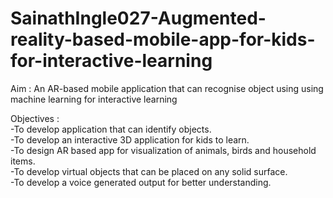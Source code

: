# SainathIngle027-Augmented-reality-based-mobile-app-for-kids-for-interactive-learning

Aim : An AR-based mobile application that can recognise object using using machine learning for interactive learning

Objectives :<br>
-To develop application that can identify objects.<br>
-To develop an interactive  3D application for kids to learn.<br>
-To design AR based app for visualization of animals, birds and household items.<br>
-To develop virtual objects that can be placed on any solid surface.<br>
-To develop a voice generated output for better understanding.<br>



